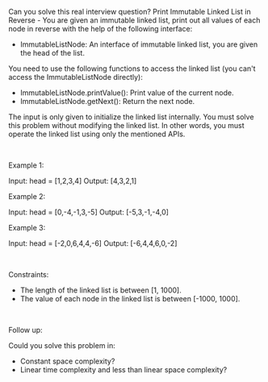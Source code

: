 Can you solve this real interview question? Print Immutable Linked List in Reverse - You are given an immutable linked list, print out all values of each node in reverse with the help of the following interface:

 * ImmutableListNode: An interface of immutable linked list, you are given the head of the list.

You need to use the following functions to access the linked list (you can't access the ImmutableListNode directly):

 * ImmutableListNode.printValue(): Print value of the current node.
 * ImmutableListNode.getNext(): Return the next node.

The input is only given to initialize the linked list internally. You must solve this problem without modifying the linked list. In other words, you must operate the linked list using only the mentioned APIs.

 

Example 1:


Input: head = [1,2,3,4]
Output: [4,3,2,1]


Example 2:


Input: head = [0,-4,-1,3,-5]
Output: [-5,3,-1,-4,0]


Example 3:


Input: head = [-2,0,6,4,4,-6]
Output: [-6,4,4,6,0,-2]


 

Constraints:

 * The length of the linked list is between [1, 1000].
 * The value of each node in the linked list is between [-1000, 1000].

 

Follow up:

Could you solve this problem in:

 * Constant space complexity?
 * Linear time complexity and less than linear space complexity?